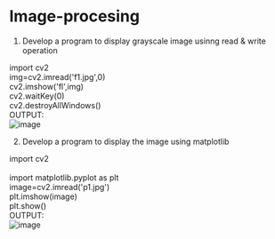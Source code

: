 # Image-procesing
1) Develop a program to display grayscale image usinng read & write operation<br>

import cv2<br>
img=cv2.imread('f1.jpg',0)<br>
cv2.imshow('fl',img)<br>
cv2.waitKey(0)<br>
cv2.destroyAllWindows()<br>
OUTPUT:<br>
![image](https://user-images.githubusercontent.com/98145023/173810741-3ee02157-785f-423a-bbeb-4f994d7bbaf9.png)<br>

2) Develop a program to display the image using matplotlib<br>

import cv2<br><br>
import matplotlib.pyplot as plt<br>
image=cv2.imread('p1.jpg')<br>
plt.imshow(image)<br>
plt.show()<br>
OUTPUT:<br>
![image](https://user-images.githubusercontent.com/98145023/173811644-3f36c483-6b49-4dfc-9ae9-76984bbe5848.png)
